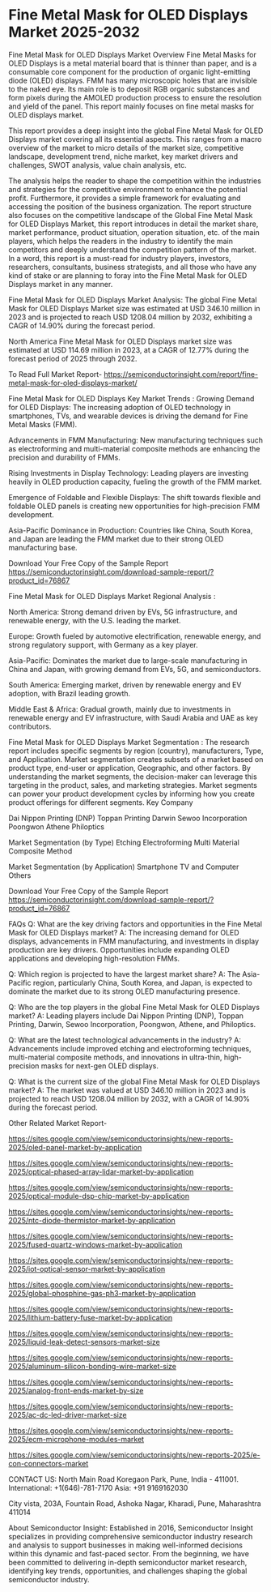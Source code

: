 <h1>Fine Metal Mask for OLED Displays Market 2025-2032</h1>
Fine Metal Mask for OLED Displays Market Overview
Fine Metal Masks for OLED Displays is a metal material board that is thinner than paper, and is a consumable core component for the production of organic light-emitting diode (OLED) displays. FMM has many microscopic holes that are invisible to the naked eye. Its main role is to deposit RGB organic substances and form pixels during the AMOLED production process to ensure the resolution and yield of the panel. This report mainly focuses on fine metal masks for OLED displays market.

This report provides a deep insight into the global Fine Metal Mask for OLED Displays market covering all its essential aspects. This ranges from a macro overview of the market to micro details of the market size, competitive landscape, development trend, niche market, key market drivers and challenges, SWOT analysis, value chain analysis, etc.

The analysis helps the reader to shape the competition within the industries and strategies for the competitive environment to enhance the potential profit. Furthermore, it provides a simple framework for evaluating and accessing the position of the business organization. The report structure also focuses on the competitive landscape of the Global Fine Metal Mask for OLED Displays Market, this report introduces in detail the market share, market performance, product situation, operation situation, etc. of the main players, which helps the readers in the industry to identify the main competitors and deeply understand the competition pattern of the market.
In a word, this report is a must-read for industry players, investors, researchers, consultants, business strategists, and all those who have any kind of stake or are planning to foray into the Fine Metal Mask for OLED Displays market in any manner.

Fine Metal Mask for OLED Displays Market Analysis:
The global Fine Metal Mask for OLED Displays Market size was estimated at USD 346.10 million in 2023 and is projected to reach USD 1208.04 million by 2032, exhibiting a CAGR of 14.90% during the forecast period.

North America Fine Metal Mask for OLED Displays market size was estimated at USD 114.69 million in 2023, at a CAGR of 12.77% during the forecast period of 2025 through 2032.

To Read Full Market Report-
https://semiconductorinsight.com/report/fine-metal-mask-for-oled-displays-market/

Fine Metal Mask for OLED Displays Key Market Trends :
Growing Demand for OLED Displays: The increasing adoption of OLED technology in smartphones, TVs, and wearable devices is driving the demand for Fine Metal Masks (FMM).

Advancements in FMM Manufacturing: New manufacturing techniques such as electroforming and multi-material composite methods are enhancing the precision and durability of FMMs.

Rising Investments in Display Technology: Leading players are investing heavily in OLED production capacity, fueling the growth of the FMM market.

Emergence of Foldable and Flexible Displays: The shift towards flexible and foldable OLED panels is creating new opportunities for high-precision FMM development.

Asia-Pacific Dominance in Production: Countries like China, South Korea, and Japan are leading the FMM market due to their strong OLED manufacturing base.

Download Your Free Copy of the Sample Report
https://semiconductorinsight.com/download-sample-report/?product_id=76867

Fine Metal Mask for OLED Displays Market Regional Analysis :

North America:
Strong demand driven by EVs, 5G infrastructure, and renewable energy, with the U.S. leading the market.

Europe:
Growth fueled by automotive electrification, renewable energy, and strong regulatory support, with Germany as a key player.

Asia-Pacific:
Dominates the market due to large-scale manufacturing in China and Japan, with growing demand from EVs, 5G, and semiconductors.

South America:
Emerging market, driven by renewable energy and EV adoption, with Brazil leading growth.

Middle East & Africa:
Gradual growth, mainly due to investments in renewable energy and EV infrastructure, with Saudi Arabia and UAE as key contributors.

Fine Metal Mask for OLED Displays Market Segmentation :
The research report includes specific segments by region (country), manufacturers, Type, and Application. Market segmentation creates subsets of a market based on product type, end-user or application, Geographic, and other factors. By understanding the market segments, the decision-maker can leverage this targeting in the product, sales, and marketing strategies. Market segments can power your product development cycles by informing how you create product offerings for different segments.
Key Company

Dai Nippon Printing (DNP)
Toppan Printing
Darwin
Sewoo Incorporation
Poongwon
Athene
Philoptics

Market Segmentation (by Type)
Etching
Electroforming
Multi Material Composite Method

Market Segmentation (by Application)
Smartphone
TV and Computer
Others

Download Your Free Copy of the Sample Report
https://semiconductorinsight.com/download-sample-report/?product_id=76867

FAQs
Q: What are the key driving factors and opportunities in the Fine Metal Mask for OLED Displays market?
A: The increasing demand for OLED displays, advancements in FMM manufacturing, and investments in display production are key drivers. Opportunities include expanding OLED applications and developing high-resolution FMMs.

Q: Which region is projected to have the largest market share?
A: The Asia-Pacific region, particularly China, South Korea, and Japan, is expected to dominate the market due to its strong OLED manufacturing presence.

Q: Who are the top players in the global Fine Metal Mask for OLED Displays market?
A: Leading players include Dai Nippon Printing (DNP), Toppan Printing, Darwin, Sewoo Incorporation, Poongwon, Athene, and Philoptics.

Q: What are the latest technological advancements in the industry?
A: Advancements include improved etching and electroforming techniques, multi-material composite methods, and innovations in ultra-thin, high-precision masks for next-gen OLED displays.

Q: What is the current size of the global Fine Metal Mask for OLED Displays market?
A: The market was valued at USD 346.10 million in 2023 and is projected to reach USD 1208.04 million by 2032, with a CAGR of 14.90% during the forecast period.

Other Related Market Report-

https://sites.google.com/view/semiconductorinsights/new-reports-2025/oled-panel-market-by-application

https://sites.google.com/view/semiconductorinsights/new-reports-2025/optical-phased-array-lidar-market-by-application

https://sites.google.com/view/semiconductorinsights/new-reports-2025/optical-module-dsp-chip-market-by-application

https://sites.google.com/view/semiconductorinsights/new-reports-2025/ntc-diode-thermistor-market-by-application

https://sites.google.com/view/semiconductorinsights/new-reports-2025/fused-quartz-windows-market-by-application

https://sites.google.com/view/semiconductorinsights/new-reports-2025/iot-optical-sensor-market-by-application

https://sites.google.com/view/semiconductorinsights/new-reports-2025/global-phosphine-gas-ph3-market-by-application

https://sites.google.com/view/semiconductorinsights/new-reports-2025/lithium-battery-fuse-market-by-application

https://sites.google.com/view/semiconductorinsights/new-reports-2025/liquid-leak-detect-sensors-market-size

https://sites.google.com/view/semiconductorinsights/new-reports-2025/aluminum-silicon-bonding-wire-market-size

https://sites.google.com/view/semiconductorinsights/new-reports-2025/analog-front-ends-market-by-size

https://sites.google.com/view/semiconductorinsights/new-reports-2025/ac-dc-led-driver-market-size

https://sites.google.com/view/semiconductorinsights/new-reports-2025/ecm-microphone-modules-market

https://sites.google.com/view/semiconductorinsights/new-reports-2025/e-con-connectors-market

CONTACT US:
North Main Road Koregaon Park, Pune, India - 411001.
International: +1(646)-781-7170
Asia: +91 9169162030

City vista, 203A, Fountain Road, Ashoka Nagar, Kharadi, Pune, Maharashtra 411014

About Semiconductor Insight:
Established in 2016, Semiconductor Insight specializes in providing comprehensive semiconductor industry research and analysis to support businesses in making well-informed decisions within this dynamic and fast-paced sector. From the beginning, we have been committed to delivering in-depth semiconductor market research, identifying key trends, opportunities, and challenges shaping the global semiconductor industry.
